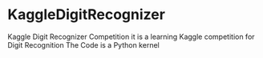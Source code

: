 # KaggleDigitRecognizer
Kaggle Digit Recognizer Competition
it is a learning Kaggle competition for Digit Recognition 
The Code is a Python kernel 
